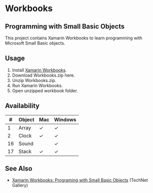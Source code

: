 # Workbooks
## Programming with Small Basic Objects

This project contains Xamarin Workbooks to learn programming with Microsoft Small Basic objects.

## Usage
1. Install [Xamarin Workbooks](https://developer.xamarin.com/workbooks/). 
1. Download Workbooks.zip here. 
1. Unzip Workbooks.zip. 
1. Run Xamarin Workbooks. 
1. Open unzipped workbook folder. 


## Availability
|#|Object|Mac|Windows|
|---|---|---|---|
|1|Array|✓|✓|
|2|Clock|✓|✓|
|16|Sound| |✓|
|17|Stack|✓|✓|

## See Also
* [Xamarin Workbooks: Programing with Small Basic Objects](https://gallery.technet.microsoft.com/Xamarin-Workbooks-a4ee4e03) (TechNet Gallery)
